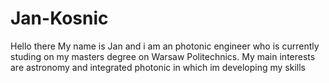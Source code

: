 # Jan-Kosnic

Hello there
My name is Jan and i am an photonic engineer who is currently studing on my masters degree on Warsaw Politechnics. My main interests are astronomy and integrated photonic in which im developing my skills
